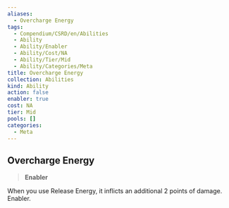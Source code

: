 ```yaml
---
aliases:
  - Overcharge Energy
tags:
  - Compendium/CSRD/en/Abilities
  - Ability
  - Ability/Enabler
  - Ability/Cost/NA
  - Ability/Tier/Mid
  - Ability/Categories/Meta
title: Overcharge Energy
collection: Abilities
kind: Ability
action: false
enabler: true
cost: NA
tier: Mid
pools: []
categories:
  - Meta
---
```

## Overcharge Energy  
>**Enabler**
  
When you use Release Energy, it inflicts an additional 2 points of damage. Enabler.